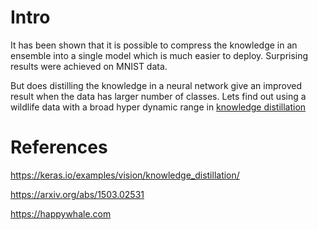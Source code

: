 # Intro

It has been shown that it is possible to compress the knowledge in an ensemble into a single model which is much easier to deploy. Surprising results were achieved on MNIST data.

But does distilling the knowledge in a neural network give an improved result when the data has larger number of classes. Lets find out using a wildlife data with a broad hyper dynamic range in [knowledge distillation](/LICENSE)

# References

https://keras.io/examples/vision/knowledge_distillation/

https://arxiv.org/abs/1503.02531

https://happywhale.com

